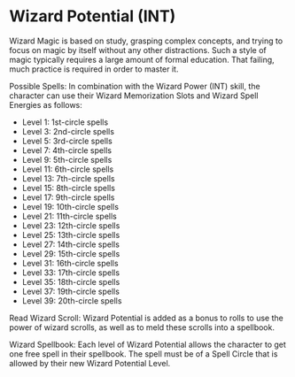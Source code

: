 # Wizard Potential (INT)

Wizard Magic is based on study, grasping complex concepts, and trying to focus on magic by itself without any other distractions. Such a style of magic typically requires a large amount of formal education. That failing, much practice is required in order to master it.

Possible Spells: In combination with the Wizard Power (INT) skill, the character can use their Wizard Memorization Slots and Wizard Spell Energies as follows:

- Level 1: 1st-circle spells
- Level 3: 2nd-circle spells
- Level 5: 3rd-circle spells
- Level 7: 4th-circle spells
- Level 9: 5th-circle spells
- Level 11: 6th-circle spells
- Level 13: 7th-circle spells
- Level 15: 8th-circle spells
- Level 17: 9th-circle spells
- Level 19: 10th-circle spells
- Level 21: 11th-circle spells
- Level 23: 12th-circle spells
- Level 25: 13th-circle spells
- Level 27: 14th-circle spells
- Level 29: 15th-circle spells
- Level 31: 16th-circle spells
- Level 33: 17th-circle spells
- Level 35: 18th-circle spells
- Level 37: 19th-circle spells
- Level 39: 20th-circle spells

Read Wizard Scroll: Wizard Potential is added as a bonus to rolls to use the power of wizard scrolls, as well as to meld these scrolls into a spellbook.

Wizard Spellbook: Each level of Wizard Potential allows the character to get one free spell in their spellbook. The spell must be of a Spell Circle that is allowed by their new Wizard Potential Level.
